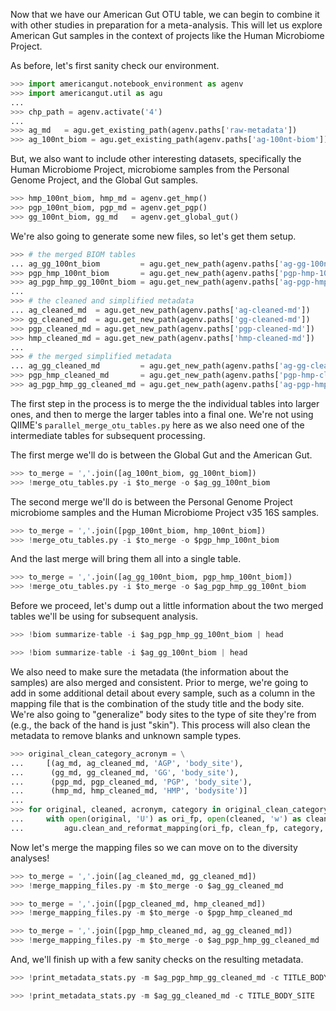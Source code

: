 Now that we have our American Gut OTU table, we can begin to combine it with other studies in preparation for a meta-analysis. This will let us explore American Gut samples in the context of projects like the Human Microbiome Project.

As before, let's first sanity check our environment.

```python
>>> import americangut.notebook_environment as agenv
>>> import americangut.util as agu
...
>>> chp_path = agenv.activate('4')
...
>>> ag_md   = agu.get_existing_path(agenv.paths['raw-metadata'])
>>> ag_100nt_biom = agu.get_existing_path(agenv.paths['ag-100nt-biom'])
```

But, we also want to include other interesting datasets, specifically the Human Microbiome Project, microbiome samples from the Personal Genome Project, and the Global Gut samples.

```python
>>> hmp_100nt_biom, hmp_md = agenv.get_hmp()
>>> pgp_100nt_biom, pgp_md = agenv.get_pgp()
>>> gg_100nt_biom, gg_md   = agenv.get_global_gut()
```

We're also going to generate some new files, so let's get them setup.

```python
>>> # the merged BIOM tables
... ag_gg_100nt_biom         = agu.get_new_path(agenv.paths['ag-gg-100nt-biom'])
>>> pgp_hmp_100nt_biom       = agu.get_new_path(agenv.paths['pgp-hmp-100nt-biom'])
>>> ag_pgp_hmp_gg_100nt_biom = agu.get_new_path(agenv.paths['ag-pgp-hmp-gg-100nt-biom'])
...
>>> # the cleaned and simplified metadata
... ag_cleaned_md  = agu.get_new_path(agenv.paths['ag-cleaned-md'])
>>> gg_cleaned_md  = agu.get_new_path(agenv.paths['gg-cleaned-md'])
>>> pgp_cleaned_md = agu.get_new_path(agenv.paths['pgp-cleaned-md'])
>>> hmp_cleaned_md = agu.get_new_path(agenv.paths['hmp-cleaned-md'])
...
>>> # the merged simplified metadata
... ag_gg_cleaned_md         = agu.get_new_path(agenv.paths['ag-gg-cleaned-md'])
>>> pgp_hmp_cleaned_md       = agu.get_new_path(agenv.paths['pgp-hmp-cleaned-md'])
>>> ag_pgp_hmp_gg_cleaned_md = agu.get_new_path(agenv.paths['ag-pgp-hmp-gg-cleaned-md'])
```

The first step in the process is to merge the the individual tables into larger ones, and then to merge the larger tables into a final one. We're not using QIIME's `parallel_merge_otu_tables.py` here as we also need one of the intermediate tables for subsequent processing.

The first merge we'll do is between the Global Gut and the American Gut.

```python
>>> to_merge = ','.join([ag_100nt_biom, gg_100nt_biom])
>>> !merge_otu_tables.py -i $to_merge -o $ag_gg_100nt_biom
```

The second merge we'll do is between the Personal Genome Project microbiome samples and the Human Microbiome Project v35 16S samples.

```python
>>> to_merge = ','.join([pgp_100nt_biom, hmp_100nt_biom])
>>> !merge_otu_tables.py -i $to_merge -o $pgp_hmp_100nt_biom
```

And the last merge will bring them all into a single table.

```python
>>> to_merge = ','.join([ag_gg_100nt_biom, pgp_hmp_100nt_biom])
>>> !merge_otu_tables.py -i $to_merge -o $ag_pgp_hmp_gg_100nt_biom
```

Before we proceed, let's dump out a little information about the two merged tables we'll be using for subsequent analysis.

```python
>>> !biom summarize-table -i $ag_pgp_hmp_gg_100nt_biom | head
```

```python
>>> !biom summarize-table -i $ag_gg_100nt_biom | head
```

We also need to make sure the metadata (the information about the samples) are also merged and consistent. Prior to merge, we're going to add in some additional detail about every sample, such as a column in the mapping file that is the combination of the study title and the body site. We're also going to "generalize" body sites to the type of site they're from (e.g., the back of the hand is just "skin"). This process will also clean the metadata to remove blanks and unknown sample types.

```python
>>> original_clean_category_acronym = \
...     [(ag_md, ag_cleaned_md, 'AGP', 'body_site'),
...      (gg_md, gg_cleaned_md, 'GG', 'body_site'),
...      (pgp_md, pgp_cleaned_md, 'PGP', 'body_site'),
...      (hmp_md, hmp_cleaned_md, 'HMP', 'bodysite')]
...
>>> for original, cleaned, acronym, category in original_clean_category_acronym:
...     with open(original, 'U') as ori_fp, open(cleaned, 'w') as clean_fp:
...         agu.clean_and_reformat_mapping(ori_fp, clean_fp, category, acronym)
```

Now let's merge the mapping files so we can move on to the diversity analyses!

```python
>>> to_merge = ','.join([ag_cleaned_md, gg_cleaned_md])
>>> !merge_mapping_files.py -m $to_merge -o $ag_gg_cleaned_md
```

```python
>>> to_merge = ','.join([pgp_cleaned_md, hmp_cleaned_md])
>>> !merge_mapping_files.py -m $to_merge -o $pgp_hmp_cleaned_md
```

```python
>>> to_merge = ','.join([pgp_hmp_cleaned_md, ag_gg_cleaned_md])
>>> !merge_mapping_files.py -m $to_merge -o $ag_pgp_hmp_gg_cleaned_md
```

And, we'll finish up with a few sanity checks on the resulting metadata.

```python
>>> !print_metadata_stats.py -m $ag_pgp_hmp_gg_cleaned_md -c TITLE_BODY_SITE
```

```python
>>> !print_metadata_stats.py -m $ag_gg_cleaned_md -c TITLE_BODY_SITE
```
